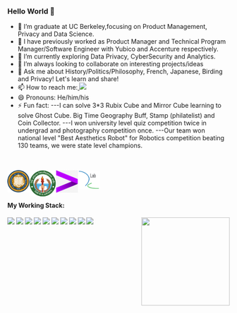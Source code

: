 ### Hello World 👋


- 🔭 I’m graduate at UC Berkeley,focusing on Product Management, Privacy and Data Science.
- 🎥 I have previously worked as Product Manager and Technical Program Manager/Software Engineer with Yubico and Accenture respectively. 
- 🌱 I’m currently exploring  Data Privacy, CyberSecurity and Analytics.
- 👯 I’m always looking to collaborate on interesting projects/ideas
- 💬 Ask me about History/Politics/Philosophy, French, Japanese, Birding and Privacy! Let's learn and share!
- 📫 How to reach me:<a href="https://www.linkedin.com/in/ameya-naik-aa900/"> <img src = "https://img.shields.io/badge/LinkedIn-0077B5?style=for-the-badge&logo=linkedin&logoColor=white" /> </a>
- 😄 Pronouns: He/him/his
- ⚡ Fun fact:
---I can solve 3*3 Rubix Cube and Mirror Cube learning to solve Ghost Cube. Big Time Geography Buff, Stamp (philatelist) and Coin Collector.
---I won university level quiz competition twice in undergrad and photography competition once. 
---Our team won national level "Best Aesthetics Robot" for Robotics competition beating 130 teams, we were state level champions.



<br><br>
<img align="left" alt="University of California, Berkeley" src="ucb.png" width=50 /><img align="left" alt="Devi Ahilya University" src="DAVV.png" width=60/><img align="left" alt="Accenture" src="accentureLogo.png" width=50/><img align="left" alt="D-lab" src="d-lab.png" width=50/>
<br><br><br>


#### My Working Stack:
<img src='https://api.harmonograph.art/3DFCB3/1C65F8FF/1.5' width='200px' height='200px' align='right'>
<div align="left">
    <img src="https://img.shields.io/badge/Made%20with-Jupyter-orange?style=for-the-badge&logo=Jupyter" />
      <img src="https://img.shields.io/badge/HTML5-E34F26?style=for-the-badge&logo=html5&logoColor=white"/>
    <img src="https://img.shields.io/badge/CSS-239120?&style=for-the-badge&logo=css3&logoColor=white"/>
    <img src="https://img.shields.io/badge/GitHub-100000?style=for-the-badge&logo=github&logoColor=white"/>
    <img src= "https://img.shields.io/badge/Java-ED8B00?style=for-the-badge&logo=java&logoColor=white"/>
    <img src = "https://img.shields.io/badge/Spring-6DB33F?style=for-the-badge&logo=spring&logoColor=white"/>
    <img src = "https://img.shields.io/badge/R-276DC3?style=for-the-badge&logo=r&logoColor=white"/>
    <img src= "https://img.shields.io/badge/Python-14354C?style=for-the-badge&logo=python&logoColor=white"/>
    <img src= "https://img.shields.io/badge/MySQL-00000F?style=for-the-badge&logo=mysql&logoColor=white"/>
    <img src="https://img.shields.io/badge/Windows-0078D6?style=for-the-badge&logo=windows&logoColor=white"/>
</div>
